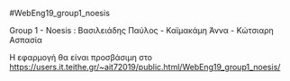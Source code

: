 #WebEng19_group1_noesis

Group 1 - Noesis : Βασιλειάδης Παύλος - Καϊμακάμη Άννα - Κώτσιαρη Ασπασία

Η εφαρμογή θα είναι προσβάσιμη στο https://users.it.teithe.gr/~ait72019/public.html/WebEng19_group1_noesis/
